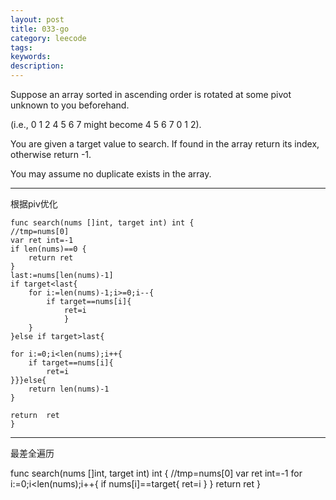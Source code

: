 ```yaml
---
layout: post
title: 033-go
category: leecode
tags: 
keywords: 
description: 
---
```


Suppose an array sorted in ascending order is rotated at some pivot unknown to you beforehand.

(i.e., 0 1 2 4 5 6 7 might become 4 5 6 7 0 1 2).

You are given a target value to search. If found in the array return its index, otherwise return -1.

You may assume no duplicate exists in the array.


----------
根据piv优化

    func search(nums []int, target int) int {
	//tmp=nums[0]
	var ret int=-1
	if len(nums)==0	{
		return ret
	}
	last:=nums[len(nums)-1]
	if target<last{
		for i:=len(nums)-1;i>=0;i--{
			if target==nums[i]{
				ret=i
				}
		}
	}else if target>last{
		
	for i:=0;i<len(nums);i++{
		if target==nums[i]{
			ret=i
	}}}else{
		return len(nums)-1
	}

	return  ret
    }

----------

最差全遍历

func search(nums []int, target int) int {
	//tmp=nums[0]
	var ret int=-1
	for i:=0;i<len(nums);i++{
		if nums[i]==target{
			ret=i
		}
	}
	return  ret
}